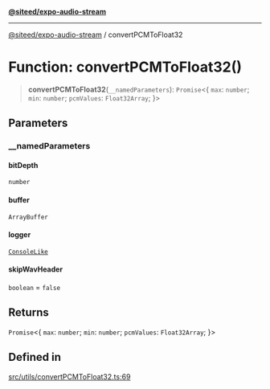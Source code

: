 [**@siteed/expo-audio-stream**](../README.md)

***

[@siteed/expo-audio-stream](../README.md) / convertPCMToFloat32

# Function: convertPCMToFloat32()

> **convertPCMToFloat32**(`__namedParameters`): `Promise`\<\{ `max`: `number`; `min`: `number`; `pcmValues`: `Float32Array`; \}\>

## Parameters

### \_\_namedParameters

#### bitDepth

`number`

#### buffer

`ArrayBuffer`

#### logger

[`ConsoleLike`](../type-aliases/ConsoleLike.md)

#### skipWavHeader

`boolean` = `false`

## Returns

`Promise`\<\{ `max`: `number`; `min`: `number`; `pcmValues`: `Float32Array`; \}\>

## Defined in

[src/utils/convertPCMToFloat32.ts:69](https://github.com/deeeed/expo-audio-stream/blob/01587473d138d2044082592da4994edb9b0d9107/packages/expo-audio-stream/src/utils/convertPCMToFloat32.ts#L69)

